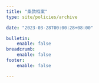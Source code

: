 ```yaml
---
title: "条款档案"
type: site/policies/archive

date: "2023-03-28T00:00:28+08:00"

bulletin:
    enable: false
breadcrumb:
    enable: false
footer:
    enable: false

---
```

